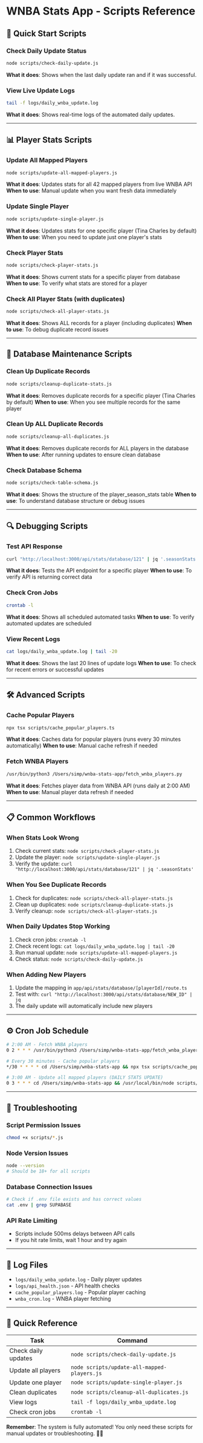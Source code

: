 # WNBA Stats App - Scripts Reference

## 🚀 Quick Start Scripts

### Check Daily Update Status
```bash
node scripts/check-daily-update.js
```
**What it does**: Shows when the last daily update ran and if it was successful.

### View Live Update Logs
```bash
tail -f logs/daily_wnba_update.log
```
**What it does**: Shows real-time logs of the automated daily updates.

---

## 📊 Player Stats Scripts

### Update All Mapped Players
```bash
node scripts/update-all-mapped-players.js
```
**What it does**: Updates stats for all 42 mapped players from live WNBA API
**When to use**: Manual update when you want fresh data immediately

### Update Single Player
```bash
node scripts/update-single-player.js
```
**What it does**: Updates stats for one specific player (Tina Charles by default)
**When to use**: When you need to update just one player's stats

### Check Player Stats
```bash
node scripts/check-player-stats.js
```
**What it does**: Shows current stats for a specific player from database
**When to use**: To verify what stats are stored for a player

### Check All Player Stats (with duplicates)
```bash
node scripts/check-all-player-stats.js
```
**What it does**: Shows ALL records for a player (including duplicates)
**When to use**: To debug duplicate record issues

---

## 🧹 Database Maintenance Scripts

### Clean Up Duplicate Records
```bash
node scripts/cleanup-duplicate-stats.js
```
**What it does**: Removes duplicate records for a specific player (Tina Charles by default)
**When to use**: When you see multiple records for the same player

### Clean Up ALL Duplicate Records
```bash
node scripts/cleanup-all-duplicates.js
```
**What it does**: Removes duplicate records for ALL players in the database
**When to use**: After running updates to ensure clean database

### Check Database Schema
```bash
node scripts/check-table-schema.js
```
**What it does**: Shows the structure of the player_season_stats table
**When to use**: To understand database structure or debug issues

---

## 🔍 Debugging Scripts

### Test API Response
```bash
curl "http://localhost:3000/api/stats/database/121" | jq '.seasonStats.avgPoints'
```
**What it does**: Tests the API endpoint for a specific player
**When to use**: To verify API is returning correct data

### Check Cron Jobs
```bash
crontab -l
```
**What it does**: Shows all scheduled automated tasks
**When to use**: To verify automated updates are scheduled

### View Recent Logs
```bash
cat logs/daily_wnba_update.log | tail -20
```
**What it does**: Shows the last 20 lines of update logs
**When to use**: To check for recent errors or successful updates

---

## 🛠️ Advanced Scripts

### Cache Popular Players
```bash
npx tsx scripts/cache_popular_players.ts
```
**What it does**: Caches data for popular players (runs every 30 minutes automatically)
**When to use**: Manual cache refresh if needed

### Fetch WNBA Players
```bash
/usr/bin/python3 /Users/simp/wnba-stats-app/fetch_wnba_players.py
```
**What it does**: Fetches player data from WNBA API (runs daily at 2:00 AM)
**When to use**: Manual player data refresh if needed

---

## 📋 Common Workflows

### When Stats Look Wrong
1. Check current stats: `node scripts/check-player-stats.js`
2. Update the player: `node scripts/update-single-player.js`
3. Verify the update: `curl "http://localhost:3000/api/stats/database/121" | jq '.seasonStats'`

### When You See Duplicate Records
1. Check for duplicates: `node scripts/check-all-player-stats.js`
2. Clean up duplicates: `node scripts/cleanup-duplicate-stats.js`
3. Verify cleanup: `node scripts/check-all-player-stats.js`

### When Daily Updates Stop Working
1. Check cron jobs: `crontab -l`
2. Check recent logs: `cat logs/daily_wnba_update.log | tail -20`
3. Run manual update: `node scripts/update-all-mapped-players.js`
4. Check status: `node scripts/check-daily-update.js`

### When Adding New Players
1. Update the mapping in `app/api/stats/database/[playerId]/route.ts`
2. Test with: `curl "http://localhost:3000/api/stats/database/NEW_ID" | jq`
3. The daily update will automatically include new players

---

## ⚙️ Cron Job Schedule

```bash
# 2:00 AM - Fetch WNBA players
0 2 * * * /usr/bin/python3 /Users/simp/wnba-stats-app/fetch_wnba_players.py

# Every 30 minutes - Cache popular players  
*/30 * * * * cd /Users/simp/wnba-stats-app && npx tsx scripts/cache_popular_players.ts

# 3:00 AM - Update all mapped players (DAILY STATS UPDATE)
0 3 * * * cd /Users/simp/wnba-stats-app && /usr/local/bin/node scripts/update-all-mapped-players.js
```

---

## 🚨 Troubleshooting

### Script Permission Issues
```bash
chmod +x scripts/*.js
```

### Node Version Issues
```bash
node --version
# Should be 18+ for all scripts
```

### Database Connection Issues
```bash
# Check if .env file exists and has correct values
cat .env | grep SUPABASE
```

### API Rate Limiting
- Scripts include 500ms delays between API calls
- If you hit rate limits, wait 1 hour and try again

---

## 📝 Log Files

- `logs/daily_wnba_update.log` - Daily player updates
- `logs/api_health.json` - API health checks
- `cache_popular_players.log` - Popular player caching
- `wnba_cron.log` - WNBA player fetching

---

## 🎯 Quick Reference

| Task | Command |
|------|---------|
| Check daily updates | `node scripts/check-daily-update.js` |
| Update all players | `node scripts/update-all-mapped-players.js` |
| Update one player | `node scripts/update-single-player.js` |
| Clean duplicates | `node scripts/cleanup-all-duplicates.js` |
| View logs | `tail -f logs/daily_wnba_update.log` |
| Check cron jobs | `crontab -l` |

**Remember**: The system is fully automated! You only need these scripts for manual updates or troubleshooting. 🏀✨ 